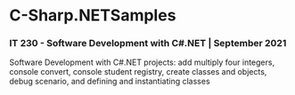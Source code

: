 # C-Sharp.NETSamples
### IT 230 - Software Development with C#.NET | September 2021
Software Development with C#.NET projects: add multiply four integers, console convert, console student registry, create classes and objects, debug scenario, and defining and instantiating classes
